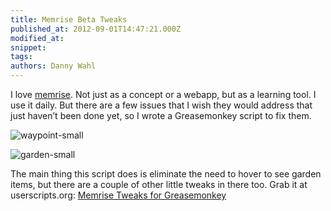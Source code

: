 ```yaml
---
title: Memrise Beta Tweaks
published_at: 2012-09-01T14:47:21.000Z
modified_at: 
snippet: 
tags: 
authors: Danny Wahl
---
```


I love [memrise](http://www.memrise.com/ "memrise"). Not just as a concept or a
webapp, but as a learning tool. I use it daily. But there are a few issues that
I wish they would address that just haven’t been done yet, so I wrote a
Greasemonkey script to fix them.

![waypoint-small](/blog/memrise-beta-tweaks/waypoint-small-300x300.jpg)

![garden-small](/blog/memrise-beta-tweaks/garden-small-300x300.jpg)

The main thing this script does is eliminate the need to hover to see garden
items, but there are a couple of other little tweaks in there too. Grab it at
userscripts.org:
[Memrise Tweaks for Greasemonkey](http://userscripts.org/scripts/show/142697 "Memrise Tweaks")
